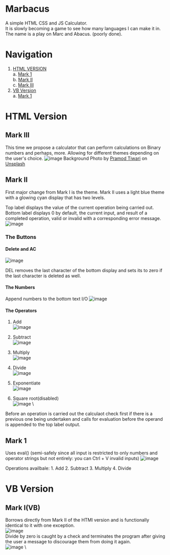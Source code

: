 # Marbacus
A simple HTML CSS and JS Calculator. \
It is slowly becoming a game to see how many languages I can make it in. \
The name is a play on Marc and Abacus. (poorly done).

# Navigation
1. [HTML VERSION](#html-version) \
    a. [Mark 1](#mark-1) \
    b. [Mark II](#mark-ii) \
    c. [Mark III](#mark-iii)
2. [VB Version](#vb-version) \
    a. [Mark 1](#mark-ivb)


# HTML Version
## Mark III
This time we propose a calculator that can perform calculations on Binary numbers and perhaps, more.
Allowing for different themes depending on the user's choice.
![image](https://github.com/marcilustra/Marbacus/assets/111253348/1ccd95fb-b352-40a6-bfb3-3bd35b0760c1)
Background Photo by <a href="https://unsplash.com/es/@pramodtiwari?utm_source=unsplash&utm_medium=referral&utm_content=creditCopyText">Pramod Tiwari</a> on <a href="https://unsplash.com/t/3d-renders?utm_source=unsplash&utm_medium=referral&utm_content=creditCopyText">Unsplash</a>

## Mark II
First major change from Mark I is the theme. 
Mark II uses a light blue theme with a glowing cyan display that has two levels.

Top label displays the value of the current operation being carried out.
Bottom label displays 0 by default, the current input, and result of a completed operation, valid or invalid with a corresponding error message.
![image](https://github.com/marcilustra/Marbacus/assets/111253348/bd06af08-a380-4ec0-9a29-bea3ec5e0aa0)

### The Buttons
#### Delete and AC
![image](https://github.com/marcilustra/Marbacus/assets/111253348/d0f98c58-6709-496a-b9e6-09f139be72c6)

DEL removes the last character of the bottom display and sets its to zero if the last character is deleted as well.

#### The Numbers
Append numbers to the bottom text I/O
![image](https://github.com/marcilustra/Marbacus/assets/111253348/299b3ce2-cba5-4dcd-a4a3-4d3c5495777a)

#### The Operators
1. Add \
   ![image](https://github.com/marcilustra/Marbacus/assets/111253348/0313cc5d-f7d2-470f-8dde-2c1996c28fa2)

3. Subtract \
   ![image](https://github.com/marcilustra/Marbacus/assets/111253348/57fc57b4-562c-4fd3-a4d4-8e0686ae8c80)

5. Multiply \
   ![image](https://github.com/marcilustra/Marbacus/assets/111253348/1b5cfc69-0f11-443a-8c6e-ccb8b25772ad)

7. Divide \
   ![image](https://github.com/marcilustra/Marbacus/assets/111253348/e65b0b3e-92fa-4c72-9ca5-8537f2a62186)

9. Exponentiate \
    ![image](https://github.com/marcilustra/Marbacus/assets/111253348/15a5699e-6c8a-450c-9baf-1cf48a801cfb)

11. Square root(disabled) \
    ![image](https://github.com/marcilustra/Marbacus/assets/111253348/6a82f2c7-1a0d-49a8-8d38-00ec8f1a6488) \

Before an operation is carried out the calculaot check first if there is a previous one being undertaken and calls for evaluation before the operand is appended to the top label output.

## Mark 1
Uses eval() (semi-safely since all input is restricted to only numbers and operator strings but not entirely: you can Ctrl + V invalid inputs)
![image](https://github.com/marcilustra/Marbacus/assets/111253348/96f3a396-dbea-417e-a43a-4783033bd15b)

Operations availbale:
    1. Add
    2. Subtract
    3. Multiply
    4. Divide

# VB Version
## Mark I(VB)

Borrows directly from Mark II of the HTMl version and is functionally identical to it with one exception. \
![image](https://github.com/marcilustra/Marbacus/assets/111253348/ff708bed-bd1b-435c-a2da-8b7cbeed28bb) \
Divide by zero is caught by a check and terminates the program after giving the user a message to discourage them from doing it again. \
![image](https://github.com/marcilustra/Marbacus/assets/111253348/16cff665-841a-4ad0-82a8-c978d9bfeac0) \


